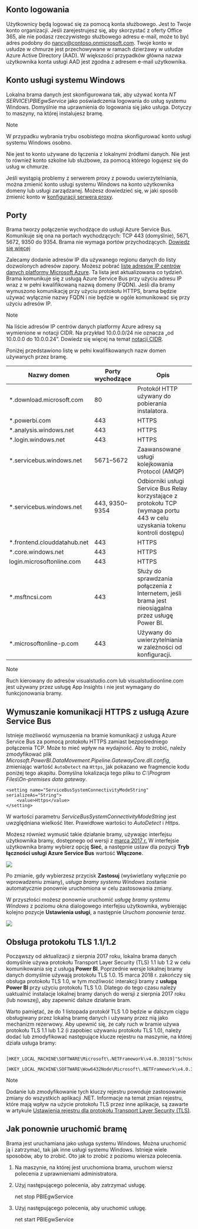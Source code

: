 ## <a name="sign-in-account"></a>Konto logowania
Użytkownicy będą logować się za pomocą konta służbowego. Jest to Twoje konto organizacji. Jeśli zarejestrujesz się, aby skorzystać z oferty Office 365, ale nie podasz rzeczywistego służbowego adresu e-mail, może to być adres podobny do nancy@contoso.onmicrosoft.com. Twoje konto w usłudze w chmurze jest przechowywane w ramach dzierżawy w usłudze Azure Active Directory (AAD). W większości przypadków główna nazwa użytkownika konta usługi AAD jest zgodna z adresem e-mail użytkownika.

## <a name="windows-service-account"></a>Konto usługi systemu Windows
Lokalna brama danych jest skonfigurowana tak, aby używać konta *NT SERVICE\PBIEgwService* jako poświadczenia logowania do usług systemu Windows. Domyślnie ma uprawnienia do logowania się jako usługa. Dotyczy to maszyny, na której instalujesz bramę.

> [!NOTE]
> W przypadku wybrania trybu osobistego można skonfigurować konto usługi systemu Windows osobno.
> 
> 

Nie jest to konto używane do łączenia z lokalnymi źródłami danych.  Nie jest to również konto szkolne lub służbowe, za pomocą którego logujesz się do usług w chmurze.

Jeśli wystąpią problemy z serwerem proxy z powodu uwierzytelniania, można zmienić konto usługi systemu Windows na konto użytkownika domeny lub usługi zarządzanej. Możesz dowiedzieć się, w jaki sposób zmienić konto w [konfiguracji serwera proxy](../service-gateway-proxy.md#changing-the-gateway-service-account-to-a-domain-user).

## <a name="ports"></a>Porty
Brama tworzy połączenie wychodzące do usługi Azure Service Bus. Komunikuje się ona na portach wychodzących: TCP 443 (domyślnie), 5671, 5672, 9350 do 9354.  Brama nie wymaga portów przychodzących. [Dowiedz się więcej](https://azure.microsoft.com/documentation/articles/service-bus-fundamentals-hybrid-solutions/)

Zalecamy dodanie adresów IP dla używanego regionu danych do listy dozwolonych adresów zapory. Możesz pobrać [listę adresów IP centrów danych platformy Microsoft Azure](https://www.microsoft.com/download/details.aspx?id=41653). Ta lista jest aktualizowana co tydzień. Brama komunikuje się z usługą Azure Service Bus przy użyciu adresu IP wraz z w pełni kwalifikowaną nazwą domeny (FQDN). Jeśli dla bramy wymuszono komunikację przy użyciu protokołu HTTPS, brama będzie używać wyłącznie nazwy FQDN i nie będzie w ogóle komunikować się przy użyciu adresów IP.

> [!NOTE]
> Na liście adresów IP centrów danych platformy Azure adresy są wymienione w notacji CIDR. Na przykład 10.0.0.0/24 nie oznacza „od 10.0.0.0 do 10.0.0.24”. Dowiedz się więcej na temat [notacji CIDR](http://whatismyipaddress.com/cidr).
> 
> 

Poniżej przedstawiono listę w pełni kwalifikowanych nazw domen używanych przez bramę.

| Nazwy domen | Porty wychodzące | Opis |
| --- | --- | --- |
| *.download.microsoft.com |80 |Protokół HTTP używany do pobierania instalatora. |
| *.powerbi.com |443 |HTTPS |
| *.analysis.windows.net |443 |HTTPS |
| *.login.windows.net |443 |HTTPS |
| *.servicebus.windows.net |5671–5672 |Zaawansowane usługi kolejkowania Protocol (AMQP) |
| *.servicebus.windows.net |443, 9350–9354 |Odbiorniki usługi Service Bus Relay korzystające z protokołu TCP (wymaga portu 443 w celu uzyskania tokenu kontroli dostępu) |
| *.frontend.clouddatahub.net |443 |HTTPS |
| *.core.windows.net |443 |HTTPS |
| login.microsoftonline.com |443 |HTTPS |
| *.msftncsi.com |443 |Służy do sprawdzania połączenia z Internetem, jeśli brama jest nieosiągalna przez usługę Power BI. |
| *.microsoftonline-p.com |443 |Używany do uwierzytelniania w zależności od konfiguracji. |

> [!NOTE]
> Ruch kierowany do adresów visualstudio.com lub visualstudioonline.com jest używany przez usługę App Insights i nie jest wymagany do funkcjonowania bramy.
> 
> 

## <a name="forcing-https-communication-with-azure-service-bus"></a>Wymuszanie komunikacji HTTPS z usługą Azure Service Bus
Istnieje możliwość wymuszenia na bramie komunikacji z usługą Azure Service Bus za pomocą protokołu HTTPS zamiast bezpośredniego połączenia TCP. Może to mieć wpływ na wydajność. Aby to zrobić, należy zmodyfikować plik *Microsoft.PowerBI.DataMovement.Pipeline.GatewayCore.dll.config*, zmieniając wartość `AutoDetect` na `Https`, jak pokazano we fragmencie kodu poniżej tego akapitu. Domyślna lokalizacja tego pliku to *C:\Program Files\On-premises data gateway*.

```
<setting name="ServiceBusSystemConnectivityModeString" serializeAs="String">
    <value>Https</value>
</setting>
```

W wartości parametru *ServiceBusSystemConnectivityModeString* jest uwzględniana wielkość liter. Prawidłowe wartości to *AutoDetect* i *Https*.

Możesz również wymusić takie działanie bramy, używając interfejsu użytkownika bramy, dostępnego od wersji z [marca 2017 r.](https://powerbi.microsoft.com/blog/power-bi-gateways-march-update/) W interfejsie użytkownika bramy wybierz opcję **Sieć**, a następnie ustaw dla pozycji **Tryb łączności usługi Azure Service Bus** wartość **Włączone**.

![](./media/gateway-onprem-accounts-ports-more/gw-onprem_01.png)

Po zmianie, gdy wybierzesz przycisk **Zastosuj** (wyświetlany wyłącznie po wprowadzeniu zmiany), *usługa bramy systemu Windows* zostanie automatycznie ponownie uruchomiona w celu zastosowania zmiany.

W przyszłości możesz ponownie uruchomić *usługę bramy systemu Windows* z poziomu okna dialogowego interfejsu użytkownika, wybierając kolejno pozycje **Ustawienia usługi**, a następnie *Uruchom ponownie teraz*.

![](./media/gateway-onprem-accounts-ports-more/gw-onprem_02.png)

## <a name="support-for-tls-1112"></a>Obsługa protokołu TLS 1.1/1.2
Począwszy od aktualizacji z sierpnia 2017 roku, lokalna brama danych domyślnie używa protokołu Transport Layer Security (TLS) 1.1 lub 1.2 w celu komunikowania się z usługą **Power BI**. Poprzednie wersje lokalnej bramy danych domyślnie używają protokołu TLS 1.0. 15 marca 2018 r. zakończy się obsługa protokołu TLS 1.0, w tym możliwość interakcji bramy z **usługą Power BI** przy użyciu protokołu TLS 1.0. Dlatego do tego czasu należy uaktualnić instalacje lokalnej bramy danych do wersji z sierpnia 2017 roku (lub nowszej), aby zapewnić dalsze działanie bram.

Warto pamiętać, że do 1 listopada protokół TLS 1.0 będzie w dalszym ciągu obsługiwany przez lokalną bramę danych i używany przez nią jako mechanizm rezerwowy. Aby upewnić się, że cały ruch w bramie używa protokołu TLS 1.1 lub 1.2 (i zapobiec używaniu protokołu TLS 1.0), należy dodać lub zmodyfikować następujące klucze rejestru na maszynie, na której działa usługa bramy:

        [HKEY_LOCAL_MACHINE\SOFTWARE\Microsoft\.NETFramework\v4.0.30319]"SchUseStrongCrypto"=dword:00000001
        [HKEY_LOCAL_MACHINE\SOFTWARE\Wow6432Node\Microsoft\.NETFramework\v4.0.30319]"SchUseStrongCrypto"=dword:00000001

> [!NOTE]
> Dodanie lub zmodyfikowanie tych kluczy rejestru powoduje zastosowanie zmiany do wszystkich aplikacji .NET. Informacje na temat zmian rejestru, które mają wpływ na użycie protokołu TLS przez inne aplikacje, są zawarte w artykule [Ustawienia rejestru dla protokołu Transport Layer Security (TLS)](https://docs.microsoft.com/windows-server/security/tls/tls-registry-settings).
> 
> 

## <a name="how-to-restart-the-gateway"></a>Jak ponownie uruchomić bramę
Brama jest uruchamiana jako usługa systemu Windows. Można uruchomić ją i zatrzymać, tak jak inne usługi systemu Windows. Istnieje wiele sposobów, aby to zrobić. Oto jak to zrobić z poziomu wiersza polecenia.

1. Na maszynie, na której jest uruchomiona brama, uruchom wiersz polecenia z uprawnieniami administratora.
2. Użyj następującego polecenia, aby zatrzymać usługę.
   
   net stop PBIEgwService
3. Użyj następującego polecenia, aby uruchomić usługę.
   
   net start PBIEgwService

